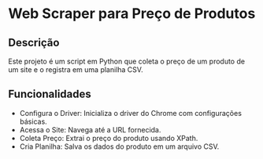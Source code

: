 # Web Scraper para Preço de Produtos

## Descrição
Este projeto é um script em Python que coleta o preço de um produto de um site e o registra em uma planilha CSV.

## Funcionalidades
- Configura o Driver: Inicializa o driver do Chrome com configurações básicas.
- Acessa o Site: Navega até a URL fornecida.
- Coleta Preço: Extrai o preço do produto usando XPath.
- Cria Planilha: Salva os dados do produto em um arquivo CSV.